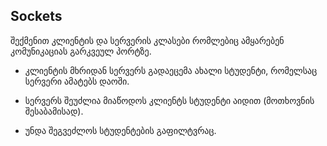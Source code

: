 ## Sockets

შექმენით კლიენტის და სერვერის კლასები რომლებიც ამყარებენ კომუნიკაციას გარკვეულ პორტზე.

* კლიენტის მხრიდან სერვერს გადაეცემა ახალი სტუდენტი, რომელსაც სერვერი ამატებს დაოში.

* სერვერს შეუძლია მიაწოდოს კლიენტს სტუდენტი აიდით (მოთხოვნის შესაბამისად).

* უნდა შეგვეძლოს სტუდენტების გაფილტვრაც.